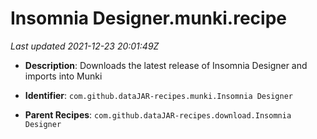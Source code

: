 # Insomnia Designer.munki.recipe

_Last updated 2021-12-23 20:01:49Z_

- **Description**: Downloads the latest release of Insomnia Designer and imports into Munki

- **Identifier**: `com.github.dataJAR-recipes.munki.Insomnia Designer`

- **Parent Recipes**: `com.github.dataJAR-recipes.download.Insomnia Designer`
